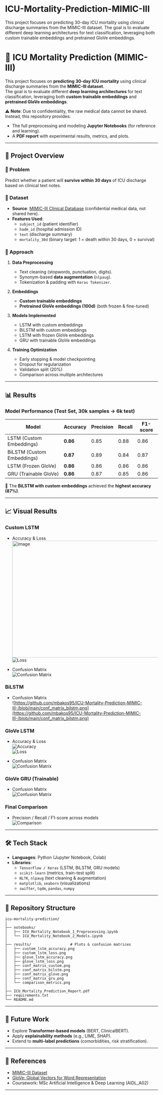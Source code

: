 # ICU-Mortality-Prediction-MIMIC-III
This project focuses on predicting 30-day ICU mortality using clinical discharge summaries from the MIMIC-III dataset. The goal is to evaluate different deep learning architectures for text classification, leveraging both custom trainable embeddings and pretrained GloVe embeddings.  
# 🏥 ICU Mortality Prediction (MIMIC-III)

This project focuses on **predicting 30-day ICU mortality** using clinical discharge summaries from the **MIMIC-III dataset**.  
The goal is to evaluate different **deep learning architectures** for text classification, leveraging both **custom trainable embeddings** and **pretrained GloVe embeddings**.  

⚠️ **Note**: Due to confidentiality, the raw medical data cannot be shared.  
Instead, this repository provides:
- The full preprocessing and modeling **Jupyter Notebooks** (for reference and learning).
- A **PDF report** with experimental results, metrics, and plots.

---

## 🚀 Project Overview

### 🔹 Problem
Predict whether a patient will **survive within 30 days** of ICU discharge based on clinical text notes.

### 🔹 Dataset
- **Source**: [MIMIC-III Clinical Database](https://physionet.org/content/mimiciii/1.4/) (confidential medical data, not shared here).  
- **Features Used**:  
  - `subject_id` (patient identifier)  
  - `hadm_id` (hospital admission ID)  
  - `text` (discharge summary)  
  - `mortality_30d` (binary target: 1 = death within 30 days, 0 = survival)

### 🔹 Approach
1. **Data Preprocessing**  
   - Text cleaning (stopwords, punctuation, digits).  
   - Synonym-based **data augmentation** (`nlpaug`).  
   - Tokenization & padding with `Keras Tokenizer`.  

2. **Embeddings**  
   - **Custom trainable embeddings**  
   - **Pretrained GloVe embeddings (100d)** (both frozen & fine-tuned)

3. **Models Implemented**
   - LSTM with custom embeddings  
   - BiLSTM with custom embeddings  
   - LSTM with frozen GloVe embeddings  
   - GRU with trainable GloVe embeddings  

4. **Training Optimization**
   - Early stopping & model checkpointing  
   - Dropout for regularization  
   - Validation split (20%)  
   - Comparison across multiple architectures

---

## 📊 Results

### Model Performance (Test Set, 30k samples → 6k test)
| Model                          | Accuracy | Precision | Recall | F1-score |
|--------------------------------|----------|-----------|--------|----------|
| LSTM (Custom Embeddings)       | **0.86** | 0.85      | 0.88   | 0.86     |
| BiLSTM (Custom Embeddings)     | **0.87** | 0.89      | 0.84   | 0.87     |
| LSTM (Frozen GloVe)            | **0.86** | 0.86      | 0.86   | 0.86     |
| GRU (Trainable GloVe)          | **0.86** | 0.87      | 0.85   | 0.86     |

🔹 The **BiLSTM with custom embeddings** achieved the **highest accuracy (87%)**.

---

## 📈 Visual Results

### Custom LSTM
- Accuracy & Loss  
  [<img width="512" height="385" alt="image" src="https://github.com/user-attachments/assets/8da9e68a-305e-4c21-9290-189c14d6a81c" />](https://github.com/mbakos95/ICU-Mortality-Prediction-MIMIC-III-/blob/main/custom_lstm_accuracy.png)  
  ![Loss](https://github.com/mbakos95/ICU-Mortality-Prediction-MIMIC-III-/blob/main/custom_lstm_loss.png)  

- Confusion Matrix  
  ![[Confusion Matrix](results/conf_matrix_custom.png)](https://github.com/mbakos95/ICU-Mortality-Prediction-MIMIC-III-/blob/main/conf_matrix_custom.png)

### BiLSTM
- Confusion Matrix  
  ![https://github.com/mbakos95/ICU-Mortality-Prediction-MIMIC-III-/blob/main/conf_matrix_bilstm.png](https://github.com/mbakos95/ICU-Mortality-Prediction-MIMIC-III-/blob/main/conf_matrix_bilstm.png)

### GloVe LSTM
- Accuracy & Loss  
  ![[Accuracy](results/glove_lstm_accuracy.png)](https://github.com/mbakos95/ICU-Mortality-Prediction-MIMIC-III-/blob/main/GLOVE%20LSTM%20ACCURACY.png)  
  ![[Loss](results/glove_lstm_loss.png)  ](https://github.com/mbakos95/ICU-Mortality-Prediction-MIMIC-III-/blob/main/GLOVE%20LSTM%20LOSS.png)

- Confusion Matrix  
  ![[Confusion Matrix](results/conf_matrix_glove.png)](https://github.com/mbakos95/ICU-Mortality-Prediction-MIMIC-III-/blob/main/conf_matrix_glove.png)

### GloVe GRU (Trainable)
- Confusion Matrix  
  ![[Confusion Matrix](results/conf_matrix_gru.png)](https://github.com/mbakos95/ICU-Mortality-Prediction-MIMIC-III-/blob/main/conf_matrix_gru.png)

### Final Comparison
- Precision / Recall / F1-score across models  
  ![[Comparison](results/comparison_metrics.png)](https://github.com/mbakos95/ICU-Mortality-Prediction-MIMIC-III-/blob/main/comparison_metrics.png)


---

## 🛠️ Tech Stack

- **Languages**: Python (Jupyter Notebook, Colab)  
- **Libraries**:  
  - `TensorFlow / Keras` (LSTM, BiLSTM, GRU models)  
  - `scikit-learn` (metrics, train-test split)  
  - `NLTK`, `nlpaug` (text cleaning & augmentation)  
  - `matplotlib`, `seaborn` (visualizations)  
  - `swifter`, `tqdm`, `pandas`, `numpy`  

---

## 📂 Repository Structure
```
icu-mortality-prediction/
│
├── notebooks/
│   ├── ICU_Mortality_Notebook_1_Preprocessing.ipynb
│   └── ICU_Mortality_Notebook_2_Models.ipynb
│
├── results/                  # Plots & confusion matrices
│   ├── custom_lstm_accuracy.png
│   ├── custom_lstm_loss.png
│   ├── glove_lstm_accuracy.png
│   ├── glove_lstm_loss.png
│   ├── conf_matrix_custom.png
│   ├── conf_matrix_bilstm.png
│   ├── conf_matrix_glove.png
│   ├── conf_matrix_gru.png
│   └── comparison_metrics.png
│
├── ICU_Mortality_Prediction_Report.pdf
├── requirements.txt
└── README.md
```






---

## 🔮 Future Work
- Explore **Transformer-based models** (BERT, ClinicalBERT).  
- Apply **explainability methods** (e.g., LIME, SHAP).  
- Extend to **multi-label predictions** (comorbidities, risk stratification).  

---

## 📌 References
- [MIMIC-III Dataset](https://physionet.org/content/mimiciii/1.4/)  
- [GloVe: Global Vectors for Word Representation](https://nlp.stanford.edu/projects/glove/)  
- Coursework: MSc Artificial Intelligence & Deep Learning (AIDL_A02)

---

